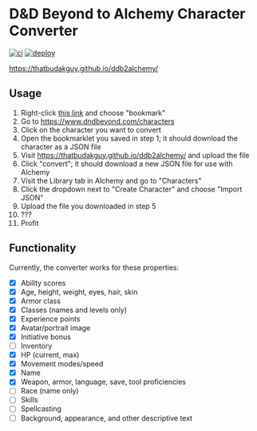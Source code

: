# D&D Beyond to Alchemy Character Converter
[![ci](https://github.com/thatbudakguy/ddb2alchemy/actions/workflows/ci.yml/badge.svg)](https://github.com/thatbudakguy/ddb2alchemy/actions/workflows/ci.yml)
[![deploy](https://github.com/thatbudakguy/ddb2alchemy/actions/workflows/deploy.yml/badge.svg)](https://github.com/thatbudakguy/ddb2alchemy/actions/workflows/deploy.yml)

https://thatbudakguy.github.io/ddb2alchemy/
## Usage
1. Right-click [this link](public/bookmarklet.min.js) and choose "bookmark"
1. Go to https://www.dndbeyond.com/characters
2. Click on the character you want to convert
3. Open the bookmarklet you saved in step 1; it should download the character as a JSON file
4. Visit https://thatbudakguy.github.io/ddb2alchemy/ and upload the file
5. Click "convert"; it should download a new JSON file for use with Alchemy
6. Visit the Library tab in Alchemy and go to "Characters"
7. Click the dropdown next to "Create Character" and choose "Import JSON"
8. Upload the file you downloaded in step 5
9. ???
10. Profit

## Functionality
Currently, the converter works for these properties:
- [x] Ability scores
- [x] Age, height, weight, eyes, hair, skin
- [x] Armor class
- [x] Classes (names and levels only)
- [x] Experience points
- [x] Avatar/portrait image
- [x] Initiative bonus
- [ ] Inventory
- [x] HP (current, max)
- [x] Movement modes/speed
- [x] Name
- [x] Weapon, armor, language, save, tool proficiencies
- [ ] Race (name only)
- [ ] Skills
- [ ] Spellcasting
- [ ] Background, appearance, and other descriptive text
